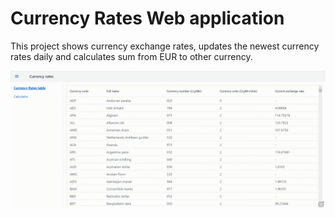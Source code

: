 # Currency Rates Web application

This project  shows currency exchange rates, updates the newest currency rates daily and calculates sum from EUR to other currency.

![Alt Text](demo.gif)
